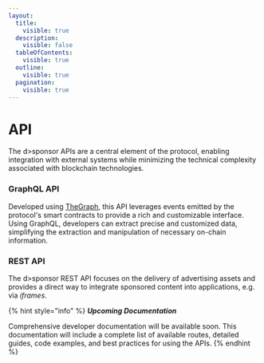 ```yaml
---
layout:
  title:
    visible: true
  description:
    visible: false
  tableOfContents:
    visible: true
  outline:
    visible: true
  pagination:
    visible: true
---
```


# API

The d>sponsor APIs are a central element of the protocol, enabling integration with external systems while minimizing the technical complexity associated with blockchain technologies.

### GraphQL API

Developed using [TheGraph](https://thegraph.com/), this API leverages events emitted by the protocol's smart contracts to provide a rich and customizable interface. Using GraphQL, developers can extract precise and customized data, simplifying the extraction and manipulation of necessary on-chain information.

### REST API

The d>sponsor REST API focuses on the delivery of advertising assets and provides a direct way to integrate sponsored content into applications, e.g. via _iframes_.



{% hint style="info" %}
_**Upcoming Documentation**_

Comprehensive developer documentation will be available soon. This documentation will include a complete list of available routes, detailed guides, code examples, and best practices for using the APIs.
{% endhint %}
